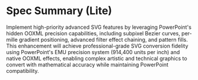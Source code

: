# Spec Summary (Lite)

Implement high-priority advanced SVG features by leveraging PowerPoint's hidden OOXML precision capabilities, including subpixel Bezier curves, per-mille gradient positioning, advanced filter effect chaining, and pattern fills. This enhancement will achieve professional-grade SVG conversion fidelity using PowerPoint's EMU precision system (914,400 units per inch) and native OOXML effects, enabling complex artistic and technical graphics to convert with mathematical accuracy while maintaining PowerPoint compatibility.